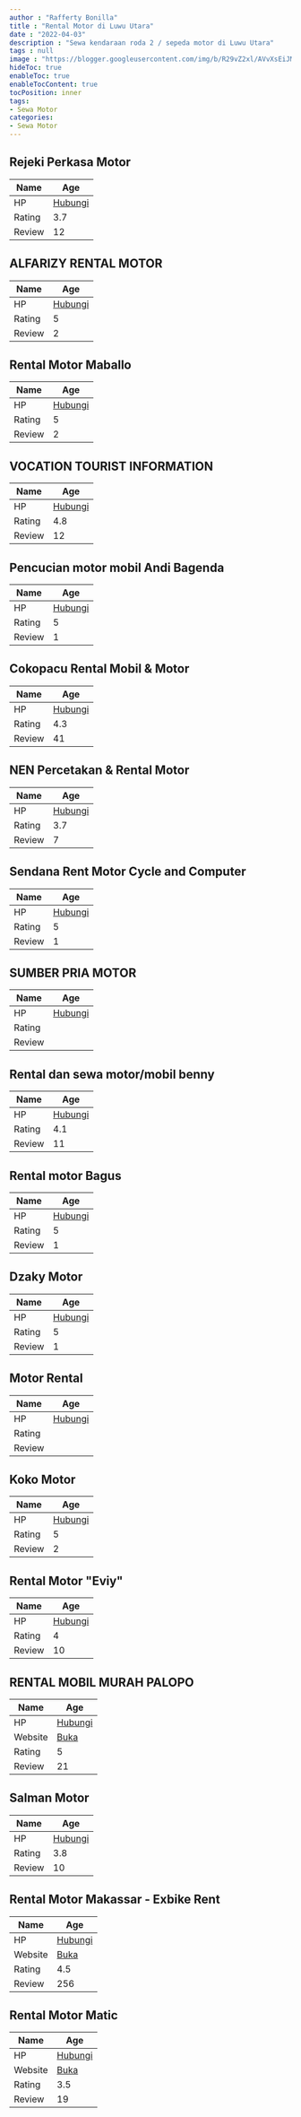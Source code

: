 ```yaml
---
author : "Rafferty Bonilla"
title : "Rental Motor di Luwu Utara"
date : "2022-04-03"
description : "Sewa kendaraan roda 2 / sepeda motor di Luwu Utara"
tags : null
image : "https://blogger.googleusercontent.com/img/b/R29vZ2xl/AVvXsEiJMfBbnEWuuor10xDlQx65zvPCn6Rr4WIlEI6mzJi8rYwuK4BI56p1QLZ2m1vDbKQBB39Zg3yB5fCQPCZ8HASiPty9YnCYtfrUNcymMLlcCgDcfKxvYj1pjBd1rUX7pIG5q60L18SCcI0lKYMJw6tmXca5-pm1Gj1QV1RQVECQtwcCQDIEfS_lBh7vvw/w300-h200/rental-motor-di-luwu-utara.png"
hideToc: true
enableToc: true
enableTocContent: true
tocPosition: inner
tags:
- Sewa Motor
categories:
- Sewa Motor
---
```



## Rejeki Perkasa Motor

Name | Age
--------|------
HP | [Hubungi](https://pcandroidplayer.blogspot.com/?clayads=https://getnumber.ndower.dev?phone=)
Rating | 3.7
Review | 12


## ALFARIZY RENTAL MOTOR

Name | Age
--------|------
HP | [Hubungi](https://pcandroidplayer.blogspot.com/?clayads=https://getnumber.ndower.dev?phone=MDgyMzk1NjQ2NjI2)
Rating | 5
Review | 2


## Rental Motor Maballo

Name | Age
--------|------
HP | [Hubungi](https://pcandroidplayer.blogspot.com/?clayads=https://getnumber.ndower.dev?phone=MDgyMzk1MTU3NzQ5)
Rating | 5
Review | 2


## VOCATION TOURIST INFORMATION

Name | Age
--------|------
HP | [Hubungi](https://pcandroidplayer.blogspot.com/?clayads=https://getnumber.ndower.dev?phone=MDg1Mjk4NjY4NzA5)
Rating | 4.8
Review | 12


## Pencucian motor mobil Andi Bagenda

Name | Age
--------|------
HP | [Hubungi](https://pcandroidplayer.blogspot.com/?clayads=https://getnumber.ndower.dev?phone=)
Rating | 5
Review | 1


## Cokopacu Rental Mobil &amp; Motor

Name | Age
--------|------
HP | [Hubungi](https://pcandroidplayer.blogspot.com/?clayads=https://getnumber.ndower.dev?phone=MDgxMzQzODMzOTQ0)
Rating | 4.3
Review | 41


## NEN Percetakan &amp; Rental Motor

Name | Age
--------|------
HP | [Hubungi](https://pcandroidplayer.blogspot.com/?clayads=https://getnumber.ndower.dev?phone=MDgxMzQzOTA4Njk0)
Rating | 3.7
Review | 7


## Sendana Rent Motor Cycle and Computer

Name | Age
--------|------
HP | [Hubungi](https://pcandroidplayer.blogspot.com/?clayads=https://getnumber.ndower.dev?phone=MDgxMzU0NzQ0NTU3)
Rating | 5
Review | 1


## SUMBER PRIA MOTOR

Name | Age
--------|------
HP | [Hubungi](https://pcandroidplayer.blogspot.com/?clayads=https://getnumber.ndower.dev?phone=)
Rating | 
Review | 


## Rental dan sewa motor/mobil benny

Name | Age
--------|------
HP | [Hubungi](https://pcandroidplayer.blogspot.com/?clayads=https://getnumber.ndower.dev?phone=MDgxMzU1Mjg0NDgx)
Rating | 4.1
Review | 11


## Rental motor Bagus

Name | Age
--------|------
HP | [Hubungi](https://pcandroidplayer.blogspot.com/?clayads=https://getnumber.ndower.dev?phone=MDgxMzU1MzkwMTMx)
Rating | 5
Review | 1


## Dzaky Motor

Name | Age
--------|------
HP | [Hubungi](https://pcandroidplayer.blogspot.com/?clayads=https://getnumber.ndower.dev?phone=MDgxMzU1ODc5NTMx)
Rating | 5
Review | 1


## Motor Rental

Name | Age
--------|------
HP | [Hubungi](https://pcandroidplayer.blogspot.com/?clayads=https://getnumber.ndower.dev?phone=MDgxMzM3NTQ1MzM3)
Rating | 
Review | 


## Koko Motor

Name | Age
--------|------
HP | [Hubungi](https://pcandroidplayer.blogspot.com/?clayads=https://getnumber.ndower.dev?phone=MDQ3MTI0NjA5)
Rating | 5
Review | 2


## Rental Motor &quot;Eviy&quot;

Name | Age
--------|------
HP | [Hubungi](https://pcandroidplayer.blogspot.com/?clayads=https://getnumber.ndower.dev?phone=MDgyMzQ4MzkyMDQ5)
Rating | 4
Review | 10


## RENTAL MOBIL MURAH PALOPO

Name | Age
--------|------
HP | [Hubungi](https://pcandroidplayer.blogspot.com/?clayads=https://getnumber.ndower.dev?phone=MDgxMzU1NTEwNzQ3)
Website | [Buka](https://pcandroidplayer.blogspot.com/?clayads=aHR0cDovL3d3dy5iZWxvcGF0b3VyLmNvLmlkLw==) 
Rating | 5
Review | 21


## Salman Motor

Name | Age
--------|------
HP | [Hubungi](https://pcandroidplayer.blogspot.com/?clayads=https://getnumber.ndower.dev?phone=MDgyMzQ4MzM3NzA3)
Rating | 3.8
Review | 10


## Rental Motor Makassar - Exbike Rent

Name | Age
--------|------
HP | [Hubungi](https://pcandroidplayer.blogspot.com/?clayads=https://getnumber.ndower.dev?phone=MDgyMjkxMTkzMDE5)
Website | [Buka](https://pcandroidplayer.blogspot.com/?clayads=aHR0cDovL3d3dy5leGJpa2UtcmVudC5jb20v) 
Rating | 4.5
Review | 256


## Rental Motor Matic

Name | Age
--------|------
HP | [Hubungi](https://pcandroidplayer.blogspot.com/?clayads=https://getnumber.ndower.dev?phone=MDg1MjU2MTU5ODE4)
Website | [Buka](https://pcandroidplayer.blogspot.com/?clayads=aHR0cDovL3d3dy5yb2JlcnRhcnVuZy53aXhzaXRlLmNvbS9yZW50YWxtb3Rvcm1ha2Fzc2Fy) 
Rating | 3.5
Review | 19


